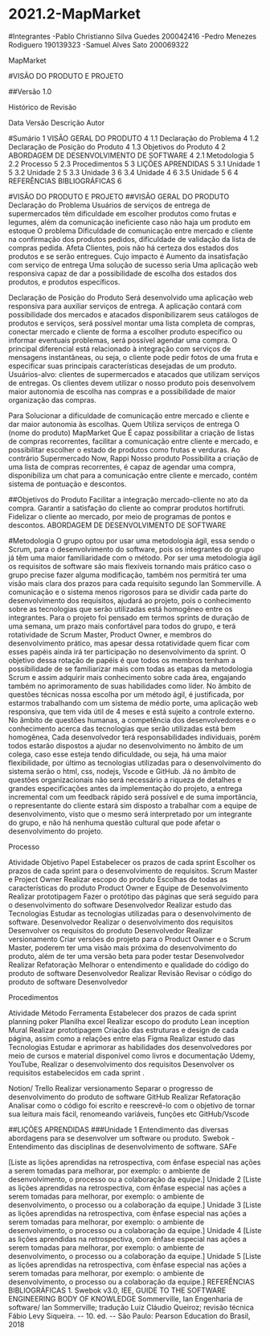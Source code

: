 # 2021.2-MapMarket
#Integrantes
-Pablo Christianno Silva Guedes 200042416
-Pedro Menezes Rodiguero 190139323
-Samuel Alves Sato 200069322







MapMarket

#VISÃO DO PRODUTO E PROJETO

##Versão 1.0


Histórico de Revisão

Data
Versão
Descrição
Autor








 































#Sumário
1	VISÃO GERAL DO PRODUTO	4
1.1	Declaração do Problema	4
1.2	Declaração de Posição do Produto	4
1.3	Objetivos do Produto	4
2	ABORDAGEM DE DESENVOLVIMENTO DE SOFTWARE	4
2.1	Metodologia	5
2.2	Processo	5
2.3	Procedimentos	5
3	LIÇÕES APRENDIDAS	5
3.1	Unidade 1	5
3.2	Unidade 2	5
3.3	Unidade 3	6
3.4	Unidade 4	6
3.5	Unidade 5	6
4	REFERÊNCIAS BIBLIOGRÁFICAS	6






#VISÃO DO PRODUTO E PROJETO
##VISÃO GERAL DO PRODUTO
Declaração do Problema
Usuários de serviços de entrega de supermercados têm dificuldade em escolher produtos como frutas e legumes, além da comunicação ineficiente caso não haja um produto em estoque
O problema
Dificuldade de comunicação entre mercado e cliente na confirmação dos produtos pedidos, dificuldade de validação da lista de compras pedida.
Afeta
Clientes, pois não há certeza dos estados dos produtos e se serão entregues.
Cujo impacto é
Aumento da insatisfação com serviço de entrega
Uma solução de sucesso seria
Uma aplicação web responsiva  capaz de dar a possibilidade de escolha dos estados dos produtos, e produtos específicos.

Declaração de Posição do Produto
Será desenvolvido uma aplicação web responsiva para auxiliar serviços de entrega. A aplicação contará com possibilidade dos mercados e atacados disponibilizarem seus catálogos de produtos e serviços, será possível montar uma lista completa de compras, conectar mercado e cliente de forma a escolher produto específico ou informar eventuais problemas, será possível agendar uma compra.
O principal diferencial está relacionado à integração com serviços de mensagens instantâneas, ou seja, o cliente pode pedir fotos de uma fruta e especificar suas principais características desejadas de um produto.
Usuários-alvo: clientes de supermercados e atacados que utilizam serviços de entregas.
Os clientes devem utilizar o nosso produto pois desenvolvem maior autonomia de escolha nas compras e a possibilidade de maior organização das compras.


Para
Solucionar a dificuldade de comunicação entre mercado e cliente e dar maior autonomia às escolhas.
Quem
Utiliza serviços de entrega
O (nome do produto)
MapMarket
Que
É capaz possibilitar a criação de listas de compras recorrentes, facilitar a comunicação entre cliente e mercado, e possibilitar escolher o estado de produtos como frutas e verduras.
Ao contrário
Supermercado Now, Rappi
Nosso produto
Possibilita a criação de uma lista de compras recorrentes, é capaz de agendar uma compra, disponibiliza um chat para a comunicação entre cliente e mercado, contém sistema de pontuação e descontos.


##Objetivos do Produto
Facilitar a integração mercado-cliente no ato da compra.
Garantir a satisfação do cliente ao comprar produtos hortifruti.
Fidelizar o cliente ao mercado, por meio de programas de pontos e descontos.
ABORDAGEM DE DESENVOLVIMENTO DE SOFTWARE

#Metodologia
O grupo optou por usar uma metodologia ágil, essa sendo o Scrum, para o desenvolvimento do software, pois os integrantes do grupo já têm uma maior familiaridade com o método. Por ser uma metodologia ágil os requisitos de software são mais flexíveis tornando mais prático caso o grupo precise fazer alguma modificação, também nos permitirá ter uma visão mais clara dos prazos para cada requisito segundo Ian Sommerville. A comunicação e o sistema menos rigorosos para se dividir cada parte do desenvolvimento dos requisitos, ajudará ao projeto, pois o conhecimento sobre as tecnologias que serão utilizadas está homogêneo entre os integrantes.
Para o projeto foi pensado em termos sprints de duração de uma semana, um prazo mais confortável para todos do grupo, e terá rotatividade de Scrum Master, Product Owner, e membros do desenvolvimento prático, mas apesar dessa rotatividade quem ficar com esses papéis ainda irá ter participação no desenvolvimento da sprint. O objetivo dessa rotação de papéis é que todos os membros tenham a possibilidade de se familiarizar mais com todas as etapas da metodologia Scrum e assim adquirir mais conhecimento sobre cada área, engajando também no aprimoramento de suas habilidades como líder.
No âmbito de questões técnicas nossa escolha por um método ágil, é justificada, por estarmos trabalhando com um sistema de médio porte,   uma aplicação web responsiva, que tem vida útil de 4 meses e está sujeito a controle externo. No âmbito de questões humanas, a competência dos desenvolvedores e o conhecimento acerca das tecnologias que serão utilizadas está bem homogênea, Cada desenvolvedor terá responsabilidades individuais, porém todos estarão dispostos a ajudar no desenvolvimento no âmbito de um colega, caso esse esteja tendo dificuldade, ou seja, há uma maior flexibilidade, por último as tecnologias utilizadas para o desenvolvimento do sistema serão o html, css, nodejs, Vscode e GitHub. Já no âmbito de questões organizacionais não será necessário a riqueza de detalhes e grandes especificações antes da implementação do projeto, a entrega incremental com um feedback rápido será possível e de suma importância, o representante do cliente estará sim disposto a trabalhar com a equipe de desenvolvimento, visto que o mesmo será interpretado por um integrante do grupo, e não há nenhuma questão cultural que pode afetar o desenvolvimento do projeto. 

Processo

Atividade
Objetivo
Papel
Estabelecer os prazos de cada sprint
Escolher os prazos de cada sprint para o desenvolvimento de requisitos.
Scrum Master e Project Owner
Realizar escopo do produto
Escolhas de todas as características do produto
Product Owner e Equipe de Desenvolvimento
Realizar prototipagem
Fazer o protótipo das páginas que será seguido para o desenvolvimento do software
Desenvolvedor
Realizar estudo das Tecnologias
Estudar as tecnologias utilizadas para o desenvolvimento de software.
Desenvolvedor
Realizar o desenvolvimento dos requisitos
Desenvolver os requisitos do produto
Desenvolvedor
Realizar versionamento
Criar versões do projeto para o Product Owner e o Scrum Master, poderem ter uma visão mais próxima do desenvolvimento do produto, além de ter uma versão beta para poder testar
Desenvolvedor
Realizar Refatoração
Melhorar o entendimento e qualidade do código do produto de software
Desenvolvedor
Realizar Revisão
Revisar o código do produto de software
Desenvolvedor


Procedimentos

Atividade
Método
Ferramenta
Estabelecer dos prazos de cada sprint
planning poker
Planilha excel
Realizar escopo do produto
 Lean inception
 Mural
Realizar prototipagem
Criação das estruturas e design de cada página, assim como a relações entre elas
Figma
Realizar estudo das Tecnologias
Estudar e aprimorar as habilidades dos desenvolvedores por meio de cursos e material disponível como livros e documentação
Udemy, YouTube, 
Realizar o desenvolvimento dos requisitos
Desenvolver os requisitos estabelecidos em cada sprint .


 Notion/ Trello
Realizar versionamento
Separar o progresso de desenvolvimento do produto de software
GitHub
Realizar Refatoração
Analisar como o código foi escrito e reescrevê-lo com o objetivo de tornar sua leitura mais fácil, renomeando variáveis, funções etc
 GitHub/Vscode

##LIÇÕES APRENDIDAS
###Unidade 1
Entendimento das diversas abordagens para se desenvolver um software ou produto.
Swebok - Entendimento das disciplinas de desenvolvimento de software.
SAFe

[Liste as lições aprendidas na retrospectiva, com ênfase especial nas ações a serem tomadas para melhorar, por exemplo: o ambiente de desenvolvimento, o processo ou a colaboração da equipe.]
Unidade 2
[Liste as lições aprendidas na retrospectiva, com ênfase especial nas ações a serem tomadas para melhorar, por exemplo: o ambiente de desenvolvimento, o processo ou a colaboração da equipe.]
Unidade 3
[Liste as lições aprendidas na retrospectiva, com ênfase especial nas ações a serem tomadas para melhorar, por exemplo: o ambiente de desenvolvimento, o processo ou a colaboração da equipe.]
Unidade 4
[Liste as lições aprendidas na retrospectiva, com ênfase especial nas ações a serem tomadas para melhorar, por exemplo: o ambiente de desenvolvimento, o processo ou a colaboração da equipe.]
Unidade 5
[Liste as lições aprendidas na retrospectiva, com ênfase especial nas ações a serem tomadas para melhorar, por exemplo: o ambiente de desenvolvimento, o processo ou a colaboração da equipe.]
REFERÊNCIAS BIBLIOGRÁFICAS
1.
Swebok v3.0, IEE, GUIDE TO THE SOFTWARE ENGINEERING BODY OF KNOWLEDGE
Sommerville, Ian Engenharia de software/ Ian Sommerville; tradução Luiz Cláudio Queiroz; revisão técnica Fábio Levy Siqueira. -- 10. ed. -- São Paulo: Pearson Education do Brasil, 2018


